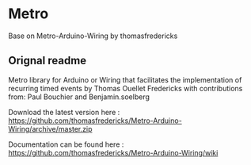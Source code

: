 # Metro

Base on Metro-Arduino-Wiring by thomasfredericks

## Orignal readme

Metro library for Arduino or Wiring that facilitates the implementation of recurring timed events by Thomas Ouellet Fredericks with contributions from: Paul Bouchier and Benjamin.soelberg

Download the latest version here : https://github.com/thomasfredericks/Metro-Arduino-Wiring/archive/master.zip

Documentation can be found here : https://github.com/thomasfredericks/Metro-Arduino-Wiring/wiki
